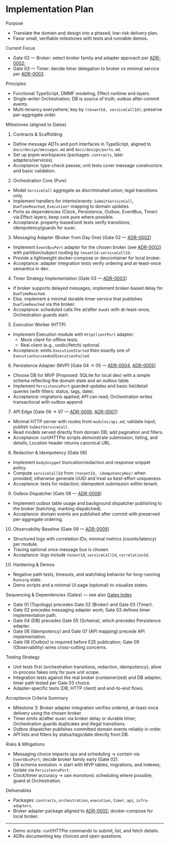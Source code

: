 # Implementation Plan

Purpose

- Translate the domain and design into a phased, low-risk delivery plan.
- Favor small, verifiable milestones with tests and runnable demos.

Current Focus

- Gate 02 — Broker: select broker family and adapter approach per [ADR-0002];
- Gate 03 — Timer: decide timer delegation to broker vs minimal service per [ADR-0003].

Principles

- Functional TypeScript, DMMF modeling, Effect runtime and layers.
- Single-writer Orchestration; DB is source of truth; outbox after-commit events.
- Multi-tenancy everywhere; key by `(tenantId, serviceCallId)`; preserve per-aggregate order.

Milestones (aligned to Gates)

1. Contracts & Scaffolding

- Define message ADTs and port interfaces in TypeScript, aligned to `docs/design/messages.md` and `docs/design/ports.md`.
- Set up pnpm workspaces (packages: `contracts`, later adapters/services).
- Acceptance: type-check passes; unit tests cover message constructors and basic validation.

2. Orchestration Core (Pure)

- Model `ServiceCall` aggregate as discriminated union; legal transitions only.
- Implement handlers for intents/events: `SubmitServiceCall`, `DueTimeReached`, `Execution*` mapping to domain updates.
- Ports as dependencies (Clock, Persistence, Outbox, EventBus, Timer) via Effect layers; keep core pure where possible.
- Acceptance: property-based/unit tests verify transitions; idempotency/guards for `dueAt`.

3. Messaging Adapter (Broker from Day One) [Gate 02 — [ADR-0002]]

- Implement `EventBusPort` adapter for the chosen broker (see [ADR-0002]) with partition/subject routing by `tenantId.serviceCallId`.
- Provide a lightweight docker-compose or devcontainer for local broker.
- Acceptance: adapter integration tests verify ordering and at-least-once semantics in dev.

4. Timer Strategy Implementation [Gate 03 — [ADR-0003]]

- If broker supports delayed messages, implement broker-based delay for `DueTimeReached`.
- Else, implement a minimal durable timer service that publishes `DueTimeReached` via the broker.
- Acceptance: scheduled calls fire at/after `dueAt` with at-least-once; Orchestration guards start.

5. Execution Worker (HTTP)

- Implement Execution module with `HttpClientPort` adapter:
  - Mock client for offline tests.
  - Real client (e.g., undici/fetch) optional.
- Acceptance: emits `ExecutionStarted` then exactly one of `ExecutionSucceeded`/`ExecutionFailed`.

6. Persistence Adapter (MVP) [Gate 04 → 05 — [ADR-0004], [ADR-0005]]

- Choose DB for MVP (Proposed: SQLite for local dev) with a simple schema reflecting the domain state and an outbox table.
- Implement `PersistencePort` guarded updates and basic list/detail queries (with filters: status, tags, date).
- Acceptance: migrations applied; API can read; Orchestration writes transactional with outbox append.

7. API Edge [Gate 06 → 07 — [ADR-0006], [ADR-0007]]

- Minimal HTTP server with routes from `modules/api.md`; validate input; publish `SubmitServiceCall`.
- Read models served directly from domain DB; add pagination and filters.
- Acceptance: curl/HTTPie scripts demonstrate submission, listing, and details; Location header returns canonical URL.

8. Redaction & Idempotency [Gate 06]

- Implement `bodySnippet` truncation/redaction and response snippet policy.
- Compute `serviceCallId` from `(tenantId, idempotencyKey)` when provided; otherwise generate UUID and treat as best-effort uniqueness.
- Acceptance: tests for redaction; idempotent submission within tenant.

9. Outbox Dispatcher [Gate 08 — [ADR-0008]]

- Implement outbox table usage and background dispatcher publishing to the broker (batching, marking dispatched).
- Acceptance: domain events are published after commit with preserved per-aggregate ordering.

10. Observability Baseline [Gate 09 — [ADR-0009][ADR-0009]]

- Structured logs with correlation IDs; minimal metrics (counts/latency) per module.
- Tracing optional once message bus is chosen.
- Acceptance: logs include `tenantId`, `serviceCallId`, `correlationId`.

10. Hardening & Demos

- Negative path tests, timeouts, and watchdog behavior for long-running `Running` state.
- Demo scripts and a minimal UI page (optional) to visualize states.

Sequencing & Dependencies (Gates) — see also [Gates Index][GATES]

- Gate 01 (Topology) precedes Gate 02 (Broker) and Gate 03 (Timer).
- Gate 02 precedes messaging adapter work; Gate 03 defines timer implementation path.
- Gate 04 (DB) precedes Gate 05 (Schema), which precedes Persistence adapter.
- Gate 06 (Idempotency) and Gate 07 (API mapping) precede API implementation.
- Gate 08 (Outbox) is required before E2E publication; Gate 09 (Observability) wires cross-cutting concerns.

Testing Strategy

- Unit tests first (orchestration transitions, redaction, idempotency); allow in-process fakes only for pure unit scope.
- Integration tests against the real broker (containerized) and DB adapter; timer path tested per Gate 03 choice.
- Adapter-specific tests (DB, HTTP client) and end-to-end flows.

Acceptance Criteria Summary

- Milestone 3: Broker adapter integration verifies ordered, at-least-once delivery using the chosen broker.
- Timer emits at/after `dueAt` via broker delay or durable timer; Orchestration guards duplicates and illegal transitions.
- Outbox dispatcher publishes committed domain events reliably in order.
- API lists and filters by status/tags/date directly from DB.

Risks & Mitigations

- Messaging choice impacts ops and scheduling → contain via `EventBusPort`; decide broker family early (Gate 02).
- DB schema evolution → start with MVP tables, migrations, and indexes; isolate via `PersistencePort`.
- Clock/timer accuracy → use monotonic scheduling where possible; guard at Orchestration.

Deliverables

- Packages: `contracts`, `orchestration`, `execution`, `timer`, `api`, `infra-adapters`.
- Broker adapter package aligned to [ADR-0002]; docker-compose for local broker.

---

[ADR-0001]: ../decisions/ADR-0001-topology.md
[ADR-0002]: ../decisions/ADR-0002-broker.md
[ADR-0003]: ../decisions/ADR-0003-timer.md
[ADR-0004]: ../decisions/ADR-0004-database.md
[ADR-0005]: ../decisions/ADR-0005-schema.md
[ADR-0006]: ../decisions/ADR-0006-idempotency.md
[ADR-0007]: ../decisions/ADR-0007-api.md
[ADR-0008]: ../decisions/ADR-0008-outbox.md
[ADR-0009]: ../decisions/ADR-0009-observability.md
[GATES]: ../decisions/README.md

- Demo scripts: curl/HTTPie commands to submit, list, and fetch details.
- ADRs documenting key choices and open questions.
